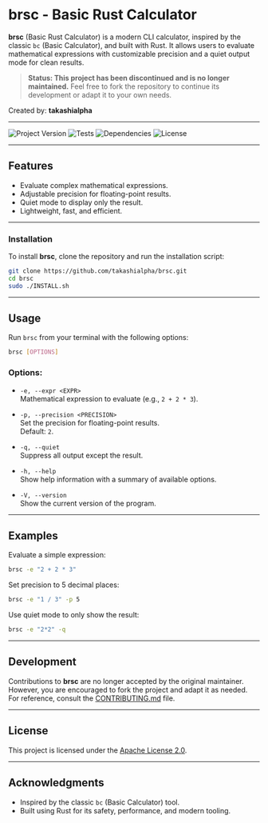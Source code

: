 # brsc - Basic Rust Calculator

**brsc** (Basic Rust Calculator) is a modern CLI calculator, inspired by the classic `bc` (Basic Calculator), and built with Rust. It allows users to evaluate mathematical expressions with customizable precision and a quiet output mode for clean results.

> **Status: This project has been discontinued and is no longer maintained.**
> Feel free to fork the repository to continue its development or adapt it to your own needs.

Created by: **takashialpha**

---
![Project Version](https://img.shields.io/badge/version-0.9.1-brightgreen)
![Tests](https://img.shields.io/badge/tests-passing-brightgreen)
![Dependencies](https://img.shields.io/badge/dependencies-up%20to%20date-brightgreen)
![License](https://img.shields.io/badge/license-Apache_2.0-blue.svg)

---

## Features

- Evaluate complex mathematical expressions.
- Adjustable precision for floating-point results.
- Quiet mode to display only the result.
- Lightweight, fast, and efficient.

---

### Installation

To install **brsc**, clone the repository and run the installation script:

```sh
git clone https://github.com/takashialpha/brsc.git
cd brsc
sudo ./INSTALL.sh
```

---

## Usage

Run `brsc` from your terminal with the following options:

```sh
brsc [OPTIONS]
```

### Options:

- `-e, --expr <EXPR>`  
  Mathematical expression to evaluate (e.g., `2 + 2 * 3`).

- `-p, --precision <PRECISION>`  
  Set the precision for floating-point results.  
  Default: `2`.

- `-q, --quiet`  
  Suppress all output except the result.

- `-h, --help`  
  Show help information with a summary of available options.

- `-V, --version`  
  Show the current version of the program.

---

## Examples

Evaluate a simple expression:

```sh
brsc -e "2 + 2 * 3"
```

Set precision to 5 decimal places:

```sh
brsc -e "1 / 3" -p 5
```

Use quiet mode to only show the result:

```sh
brsc -e "2*2" -q
```

---

## Development

Contributions to **brsc** are no longer accepted by the original maintainer. However, you are encouraged to fork the project and adapt it as needed. For reference, consult the [CONTRIBUTING.md](CONTRIBUTING.md) file.

---

## License

This project is licensed under the [Apache License 2.0](LICENSE).

---

## Acknowledgments

- Inspired by the classic `bc` (Basic Calculator) tool.
- Built using Rust for its safety, performance, and modern tooling.

